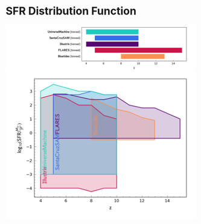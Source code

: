 
# SFR Distribution Function

![This is an image](../figs/SFRDF_redshift_range.png)
![This is an image](../figs/SFRDF_redshift_log10X_range.png)
